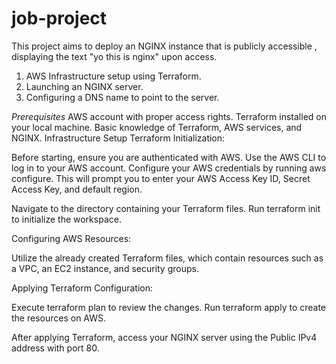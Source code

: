 # job-project
This project aims to deploy an NGINX instance that is publicly accessible , displaying the text "yo this is nginx" upon access.

1. AWS Infrastructure setup using Terraform.
2. Launching an NGINX server.
3. Configuring a DNS name to point to the server.

   
*Prerequisites*
AWS account with proper access rights.
Terraform installed on your local machine.
Basic knowledge of Terraform, AWS services, and NGINX.
Infrastructure Setup
Terraform Initialization:

Before starting, ensure you are authenticated with AWS.
Use the AWS CLI to log in to your AWS account.
Configure your AWS credentials by running aws configure. This will prompt you to enter your AWS Access Key ID, Secret Access Key, and default region.

Navigate to the directory containing your Terraform files.
Run terraform init to initialize the workspace.

Configuring AWS Resources:

Utilize the already created Terraform files, which contain resources such as a VPC, an EC2 instance, and security groups.

Applying Terraform Configuration:

Execute terraform plan to review the changes.
Run terraform apply to create the resources on AWS.

After applying Terraform, access your NGINX server using the Public IPv4 address with port 80.


